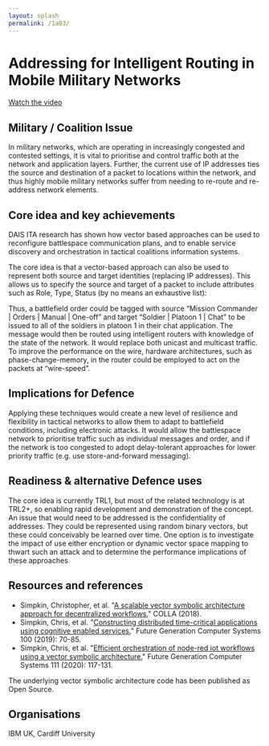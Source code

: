 ```yaml
---
layout: splash
permalink: /1a03/
---
```


# Addressing for Intelligent Routing in Mobile Military Networks

[Watch the video](https://ibm.box.com/v/Showcase-1a11-video)

## Military / Coalition Issue
In military networks, which are operating in increasingly congested and contested settings, it is vital to prioritise and control traffic both at the network and application layers. Further, the current use of IP addresses ties the source and destination of a packet to locations within the network, and thus highly mobile military networks suffer from needing to re-route and re-address network elements.

## Core idea and key achievements
DAIS ITA research has shown how vector based approaches can be used to reconfigure battlespace communication plans, and to enable service discovery and orchestration in tactical coalitions information systems.

The core idea is that a vector-based approach can also be used to represent both source and target identities (replacing IP addresses). This allows us to specify the source and target of a packet to include attributes such as Role, Type, Status (by no means an exhaustive list):

Thus, a battlefield order could be tagged with source “Mission Commander | Orders | Manual | One-off” and target “Soldier | Platoon 1 | Chat” to be issued to all of the soldiers in platoon 1 in their chat application. The message would then be routed using intelligent routers with knowledge of the state of the network. It would replace both unicast and multicast traffic. To improve the performance on the wire, hardware architectures, such as phase-change-memory, in the router could be employed to act on the packets at “wire-speed”.


## Implications for Defence
Applying these techniques would create a new level of resilience and flexibility in tactical networks to allow them to adapt to battlefield conditions, including electronic attacks.  It would allow the battlespace network to prioritise traffic such as individual messages and order, and if the network is too congested to adopt delay-tolerant approaches for lower priority traffic (e.g. use store-and-forward messaging).

## Readiness & alternative Defence uses
The core idea is currently TRL1, but most of the related technology is at TRL2+, so enabling rapid development and demonstration of the concept.   
An issue that would need to be addressed is the confidentiality of addresses.  They could be represented using random binary vectors, but these could conceivably be learned over time.  One option is to investigate the impact of use either encryption or dynamic vector space mapping to thwart such an attack and to determine the performance implications of these approaches


<!-- ![image info](/dais/achievements/images/1a02_figure1.jpg) -->

## Resources and references

* Simpkin, Christopher, et al. "[A scalable vector symbolic architecture approach for decentralized workflows.](/doc-2679)" COLLA (2018).
* Simpkin, Chris, et al. "[Constructing distributed time-critical applications using cognitive enabled services.](/doc-4872)" Future Generation Computer Systems 100 (2019): 70-85.
* Simpkin, Chris, et al. "[Efficient orchestration of node-red iot workflows using a vector symbolic architecture.](/doc-5544)" Future Generation Computer Systems 111 (2020): 117-131.

The underlying vector symbolic architecture code has been published as Open Source.


## Organisations
IBM UK, Cardiff University
